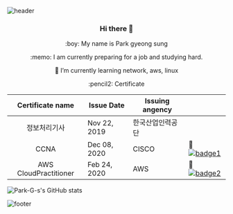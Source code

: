 ![header](https://capsule-render.vercel.app/api?type=slice&color=auto&height=300&section=header&text=Park%20GyengSung&fontSize=90&animation=fadeIn)
<h3 align=center> Hi there 👋</h3 align=center>
<p align=center>:boy: My name is Park gyeong sung  </p align=center>
<p align=center>:memo: I am currently preparing for a job and studying hard.</p align=center>

<p align=center> 🌱 I’m currently learning network, aws, linux </p align=center>
  
<p align=center> :pencil2: Certificate </p align=center>


  |    Certificate name   | Issue Date   | Issuing angency  |   |
  |:---------------------:|--------------|------------------|---|
  | 정보처리기사          | Nov 22, 2019 | 한국산업인력공단 |   |
  | CCNA                  | Dec 08, 2020 | CISCO            | 🔗[![badge1](https://img.shields.io/badge/-link-brightgreen)](https://github.com/Park-G-s/image-repository/blob/master/cisco.GIF?raw=true)|
  | AWS CloudPractitioner | Feb 24, 2020 | AWS              | 🔗[![badge2](https://img.shields.io/badge/-link-brightgreen)](https://github.com/Park-G-s/image-repository/blob/master/aws.GIF?raw=true)|

![Park-G-s's GitHub stats](https://github-readme-stats.vercel.app/api?username=Park-G-s&show_icons=true&theme=radical)

![footer](https://capsule-render.vercel.app/api?section=footer&type=slice&color=auto)
<!--
**Park-G-s/Park-G-s** is a ✨ _special_ ✨ repository because its `README.md` (this file) appears on your GitHub profile.</p align=center>

Here are some ideas to get you started:

- 🔭 I’m currently working on ...
- 🌱 I’m currently learning network, aws, linux
- 👯 I’m looking to collaborate on ...
- 🤔 I’m looking for help with ...
- 💬 Ask me about ...
- 📫 How to reach me: ...
- 😄 Pronouns: ...
- ⚡ Fun fact: ...
-->
